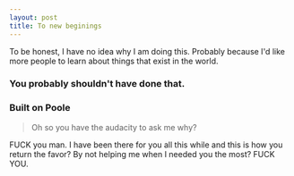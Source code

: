 ```yaml
---
layout: post
title: To new beginings
---
```


<div class="message">
  To be honest, I have no idea why I am doing this. Probably because I'd like more people to learn about things that exist in the world.
</div>


### You probably shouldn't have done that.
### Built on Poole
> Oh so you have the audacity to ask me why?

FUCK you man. I have been there for you all this while and this is how you return the favor?
By not helping me when I needed you the most?
FUCK YOU.

